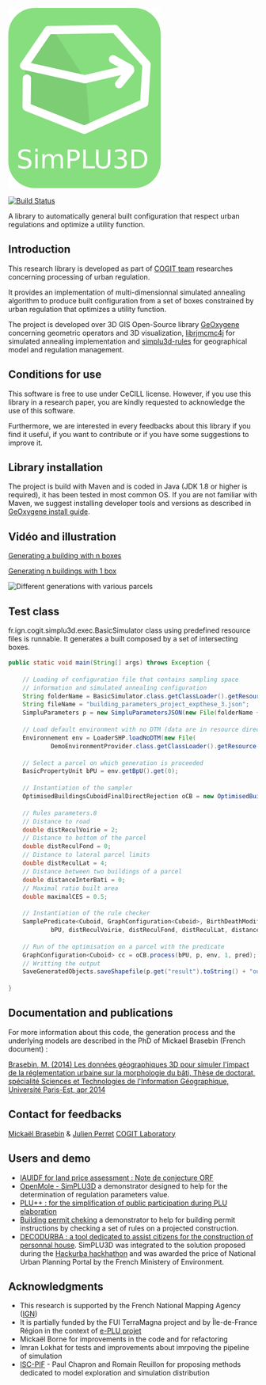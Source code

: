 ![Logo simplu3D](./logo/logo.png)


[![Build Status](https://travis-ci.org/SimPLU3D/simplu3D.svg?branch=master)](https://travis-ci.org/SimPLU3D/simplu3D)

A library to automatically general built configuration that respect urban regulations and optimize a utility function.


Introduction
---------------------

This research library is developed as part of [COGIT team](http://recherche.ign.fr/labos/cogit/accueilCOGIT.php) researches concerning processing of urban regulation.

It provides an implementation of multi-dimensionnal simulated annealing algorithm to produce built configuration from a set of boxes constrained by urban regulation that optimizes a utility function.

The project is developed over 3D GIS Open-Source library [GeOxygene](https://github.com/IGNF/geoxygene) concerning geometric operators and 3D visualization, [librjmcmc4j](https://github.com/IGNF/librjmcmc4j) for simulated annealing implementation and [simplu3d-rules](https://github.com/SimPLU3D/simplu3d-rules) for geographical model and regulation management.

Conditions for use
---------------------
This software is free to use under CeCILL license. However, if you use this library in a research paper, you are kindly requested to acknowledge the use of this software.

Furthermore, we are interested in every feedbacks about this library if you find it useful, if you want to contribute or if you have some suggestions to improve it.

Library installation
---------------------
The project is build with Maven and is coded in Java (JDK 1.8 or higher is required), it has been tested in most common OS. If you are not familiar with Maven, we suggest installing developer tools and versions as described in [GeOxygene install guide](http://ignf.github.io/geoxygene/documentation/developer/install.html).

Vidéo and illustration
---------------------
[Generating a building with n boxes](https://www.youtube.com/watch?v=dH9woKexsVw)

[Generating n buildings with 1 box](https://www.youtube.com/watch?v=LwsPW0rcB44)

![Different generations with various parcels](https://raw.githubusercontent.com/SimPLU3D/simplu3D/gh-pages/readme_images/simParc.png)

Test class
---------------------
fr.ign.cogit.simplu3d.exec.BasicSimulator class using predefined resource  files is runnable. It generates a built composed by a set of intersecting boxes.

```Java
public static void main(String[] args) throws Exception {

	// Loading of configuration file that contains sampling space
	// information and simulated annealing configuration
	String folderName = BasicSimulator.class.getClassLoader().getResource("scenario/").getPath();
	String fileName = "building_parameters_project_expthese_3.json";
	SimpluParameters p = new SimpluParametersJSON(new File(folderName + fileName));

	// Load default environment with no DTM (data are in resource directory)
	Environnement env = LoaderSHP.loadNoDTM(new File(
			DemoEnvironmentProvider.class.getClassLoader().getResource("fr/ign/cogit/simplu3d/data/").getPath()));

	// Select a parcel on which generation is proceeded
	BasicPropertyUnit bPU = env.getBpU().get(0);

	// Instantiation of the sampler
	OptimisedBuildingsCuboidFinalDirectRejection oCB = new OptimisedBuildingsCuboidFinalDirectRejection();

	// Rules parameters.8
	// Distance to road
	double distReculVoirie = 2;
	// Distance to bottom of the parcel
	double distReculFond = 0;
	// Distance to lateral parcel limits
	double distReculLat = 4;
	// Distance between two buildings of a parcel
	double distanceInterBati = 0;
	// Maximal ratio built area
	double maximalCES = 0.5;

	// Instantiation of the rule checker
	SamplePredicate<Cuboid, GraphConfiguration<Cuboid>, BirthDeathModification<Cuboid>> pred = new SamplePredicate<>(
			bPU, distReculVoirie, distReculFond, distReculLat, distanceInterBati, maximalCES);

	// Run of the optimisation on a parcel with the predicate
	GraphConfiguration<Cuboid> cc = oCB.process(bPU, p, env, 1, pred);
	// Writting the output
	SaveGeneratedObjects.saveShapefile(p.get("result").toString() + "out.shp", cc, bPU.getId(), 0);

}

```

Documentation and publications
---------------------
For more information about this code, the generation process and the underlying models are described in the PhD of Mickael Brasebin (French document) :

[Brasebin, M. (2014) Les données géographiques 3D pour simuler l'impact de la réglementation urbaine sur la morphologie du bâti, Thèse de doctorat, spécialité Sciences et Technologies de l'Information Géographique, Université Paris-Est, apr 2014](http://recherche.ign.fr/labos/cogit/publiCOGITDetail.php?idpubli=5016)

Contact for feedbacks
---------------------
[Mickaël Brasebin](http://recherche.ign.fr/labos/cogit/cv.php?nom=Brasebin) & [Julien Perret](http://recherche.ign.fr/labos/cogit/cv.php?prenom=Julien&nom=Perret)
[COGIT Laboratory](http://recherche.ign.fr/labos/cogit/accueilCOGIT.php)


Users and demo
--------------------
+ [IAUIDF for land price assessment : Note de conjecture ORF](http://www.orf.asso.fr/uploads/attachements/orf_nc7_ok_lg.pdf)
+ [OpenMole - SimPLU3D](https://simplu.openmole.org/) a demonstrator designed to help for the determination of regulation parameters value.
+ [PLU++ : for the simplification of public participation during PLU elaboration](http://ignf.github.io/PLU2PLUS/)
+ [Building permit cheking](https://demo-simplu3d.ign.fr/#/) a demonstrator to help for building permit instructions by checking a set of rules on a projected construction.
+ [DECODURBA : a tool dedicated to assist citizens for the construction of personnal house](http://www.logement.gouv.fr/hackurba-premier-hackathon-dedie-a-l-urbanisme-durable-recompense-tetricite). SimPLU3D was integrated to the solution proposed during the [Hackurba hackhathon](http://hackurba.strikingly.com/) and was awarded the price of National Urban Planning Portal by the French Ministery of Environment.


Acknowledgments
---------------------

+ This research is supported by the French National Mapping Agency ([IGN](http://www.ign.fr))
+ It is partially funded by the FUI TerraMagna project and by Île-de-France
Région in the context of [e-PLU projet](www.e-PLU.fr)
+ Mickaël Borne for improvements in the code and for refactoring
+ Imran Lokhat for tests and improvements about imrpoving the pipeline of simulation
+ [ISC-PIF](https://iscpif.fr/) - Paul Chapron and Romain Reuillon for proposing methods dedicated to model exploration and simulation distribution

